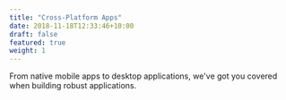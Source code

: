 ```yaml
---
title: "Cross-Platform Apps"
date: 2018-11-18T12:33:46+10:00
draft: false
featured: true
weight: 1
---
```


From native mobile apps to desktop applications, we've got you covered when building robust applications.